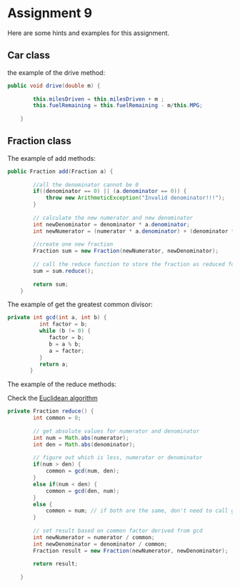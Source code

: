 # Assignment 9

Here are some hints and examples for this assignment.



## Car class

the example of the drive method:

```java
public void drive(double m) {
		
		this.milesDriven = this.milesDriven + m ;
		this.fuelRemaining = this.fuelRemaining - m/this.MPG;
		
	}
```





## Fraction class

The example of add methods:

```java
public Fraction add(Fraction a) {
		
		//all the denominator cannot be 0
		if((denominator == 0) || (a.denominator == 0)) {
			throw new ArithmeticException("Invalid denominator!!!");
		}
		
		// calculate the new numerator and new denominator
		int newDenominator = denominator * a.denominator;
		int newNumerator = (numerator * a.denominator) + (denominator * a.numerator);
		
		//create one new fraction
		Fraction sum = new Fraction(newNumerator, newDenominator);
		
		// call the reduce function to store the fraction as reduced form
		sum = sum.reduce();
		
		return sum;
	}
```





The example of get the greatest common divisor:

```java
private int gcd(int a, int b) {
	      int factor = b;
	      while (b != 0) {
	         factor = b;
	         b = a % b;
	         a = factor;
	      }
	      return a;
	   }
```

The example of the reduce methods:

Check the [Euclidean algorithm](https://en.wikipedia.org/wiki/Euclidean_algorithm)

```java
private Fraction reduce() {
		int common = 0;
		
		// get absolute values for numerator and denominator
		int num = Math.abs(numerator);
		int den = Math.abs(denominator);
		
		// figure out which is less, numerator or denominator
		if(num > den) {
			common = gcd(num, den);
		}
		else if(num < den) {
			common = gcd(den, num);
		}
		else {
			common = num; // if both are the same, don't need to call gcd
		}
		
		// set result based on common factor derived from gcd
		int newNumerator = numerator / common;
		int newDenominator = denominator / common;
		Fraction result = new Fraction(newNumerator, newDenominator);
		
		return result;
		
	}
```

